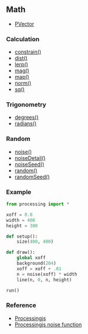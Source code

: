 ## Math

* [PVector](http://processing.org/reference/PVector/)

### Calculation

* [constrain()](http://processing.org/reference/constrain_.html)
* [dist()](http://processing.org/reference/dist_.html)
* [lerp()](http://processing.org/reference/lerp_.html)
* [mag()](http://processing.org/reference/mag_.html)
* [map()](http://processing.org/reference/map_.html)
* [norm()](http://processing.org/reference/norm_.html)
* [sq()](http://processing.org/reference/sq_.html)

### Trigonometry

* [degrees()](http://processing.org/reference/degrees_.html)
* [radians()](http://processing.org/reference/radians_.html)

### Random

* [noise()](http://processing.org/reference/noise_.html)
* [noiseDetail()](http://processing.org/reference/noiseDetail_.html)
* [noiseSeed()](http://processing.org/reference/noiseSeed_.html)
* [random()](http://processing.org/reference/random_.html)
* [randomSeed()](http://processing.org/reference/randomSeed_.html)

### Example

```python
from processing import *

xoff = 0.0
width = 400
height = 300

def setup():
    size(400, 400)

def draw():
    global xoff
    background(204)
    xoff = xoff + .01
    n = noise(xoff) * width
    line(n, 0, n, height)

run()
```

### Reference

* [Processingjs](http://processing.org/reference/)
* [Processingjs noise function](http://processing.org/reference/noise_.html)
